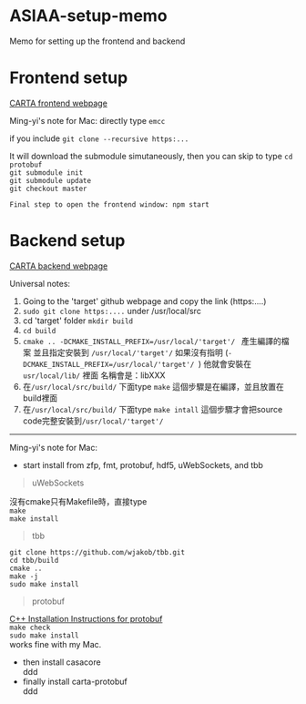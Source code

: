 # ASIAA-setup-memo
Memo for setting up the frontend and backend

# Frontend setup
[CARTA frontend webpage](https://github.com/CARTAvis/carta-frontend)

Ming-yi's note for Mac:
directly type `emcc` 

if you include `git clone --recursive https:...`

It will download the submodule simutaneously, then you can skip to type 
`cd protobuf `<br />
`git submodule init `<br />
`git submodule update `<br />
`git checkout master `<br />

    Final step to open the frontend window: npm start

# Backend setup 
[CARTA backend webpage](https://github.com/CARTAvis/carta-backend)

Universal notes:
1. Going to the 'target' github webpage and copy the link (https:....)
2. `sudo git clone https:....` under /usr/local/src
3. cd 'target' folder `mkdir build`
4. `cd build`
5. `cmake .. -DCMAKE_INSTALL_PREFIX=/usr/local/'target'/ `
產生編譯的檔案 並且指定安裝到 `/usr/local/'target'/`
如果沒有指明 (`-DCMAKE_INSTALL_PREFIX=/usr/local/'target'/ `) 他就會安裝在 `usr/local/lib/` 裡面 名稱會是：libXXX
6. 在`/usr/local/src/build/` 下面type `make` 這個步驟是在編譯，並且放置在build裡面
7. 在`/usr/local/src/build/` 下面type `make intall` 這個步驟才會把source code完整安裝到`/usr/local/'target'/`

----
Ming-yi's note for Mac: <br />
* start install from zfp, fmt, protobuf, hdf5, uWebSockets, and tbb <br />
>uWebSockets

沒有cmake只有Makefile時，直接type <br />
`make` <br />
`make install`
>tbb

    git clone https://github.com/wjakob/tbb.git
    cd tbb/build
    cmake ..
    make -j
    sudo make install

>protobuf

[C++ Installation Instructions for protobuf](https://github.com/protocolbuffers/protobuf/blob/master/src/README.md) <br />
`make check` <br />
`sudo make install` <br />
works fine with my Mac. <br />

* then install casacore <br />
ddd
* finally install carta-protobuf <br />
ddd

